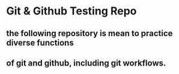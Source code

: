 # Git & Github Testing Repo
## the following repository is mean to practice diverse functions
## of git and github, including git workflows. 
